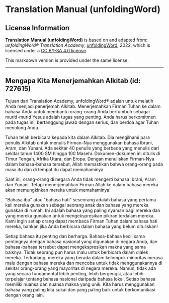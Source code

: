 # Translation Manual (unfoldingWord)

## License Information

**Translation Manual (unfoldingWord)** is based on and adapted from: _unfoldingWord® Translation Academy_, [unfoldingWord](https://unfoldingword.org/utw), 2022, which is licensed under a [CC BY-SA 4.0 license](https://creativecommons.org/licenses/by-sa/4.0/legalcode.en).

This markdown version is provided under the same license.



--------------------------------

## Mengapa Kita Menerjemahkan Alkitab (id: 727615)

Tujuan dari Translation Academy, unfoldingWord® adalah untuk melatih Anda menjadi penerjemah Alkitab. Menerjemahkan Firman Tuhan ke dalam bahasa Anda untuk membantu orang\-orang Anda bertumbuh sebagai murid\-murid Yesus adalah tugas yang penting. Anda harus berkomitmen pada tugas ini, bertanggung jawab dengan serius, dan berdoa agar Tuhan menolong Anda.

Tuhan telah berbicara kepada kita dalam Alkitab. Dia mengilhami para penulis Alkitab untuk menulis Firman\-Nya menggunakan bahasa Ibrani, Aram, dan Yunani. Ada sekitar 40 penulis yang berbeda yang menulis dari sekitar tahun 1400 SM hingga 100 Masehi. Dokumen\-dokumen ini ditulis di Timur Tengah, Afrika Utara, dan Eropa. Dengan menuliskan Firman\-Nya dalam bahasa\-bahasa tersebut, Allah memastikan bahwa orang\-orang pada masa itu dan di tempat itu dapat memahaminya.

Saat ini, orang\-orang di negara Anda tidak mengerti bahasa Ibrani, Aram dan Yunani. Tetapi menerjemahkan Firman Allah ke dalam bahasa mereka akan memungkinkan mereka untuk memahaminya!

"Bahasa ibu" atau "bahasa hati" seseorang adalah bahasa yang pertama kali mereka gunakan sebagai seorang anak dan bahasa yang mereka gunakan di rumah. Ini adalah bahasa yang paling nyaman bagi mereka dan yang mereka gunakan untuk mengekspresikan pikiran terdalam mereka. Kami ingin setiap orang dapat membaca Firman Tuhan dalam bahasa hati mereka, bahkan jika Anda berbicara dalam bahasa yang belum dituliskan!

Setiap bahasa itu penting dan berharga. Bahasa\-bahasa kecil sama pentingnya dengan bahasa nasional yang digunakan di negara Anda, dan bahasa\-bahasa tersebut dapat mengekspresikan makna yang sama baiknya. Tidak seorang pun harus malu untuk berbicara dalam dialek mereka. Terkadang, mereka yang berada dalam kelompok minoritas merasa malu dengan bahasa mereka dan mencoba untuk tidak menggunakannya di sekitar orang\-orang yang mayoritas di negara mereka. Namun, tidak ada yang secara fundamental lebih penting, lebih bergengsi, atau lebih terpelajar tentang bahasa nasional daripada bahasa lokal. Setiap bahasa memiliki nuansa dan nuansa makna yang unik. Kita harus menggunakan bahasa yang paling kita sukai dan yang paling baik untuk berkomunikasi dengan orang lain.


